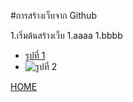 #การสร้างเว็บจาก Github

1.เริ่มต้นสร้างเว็บ
1.aaaa
1.bbbb

- [รูปที่ 1](https://portcitydaily.com/wp-content/uploads/COVID19.jpg)
- ![รูปที่ 2](https://portcitydaily.com/wp-content/uploads/COVID19.jpg)

[HOME](/)
